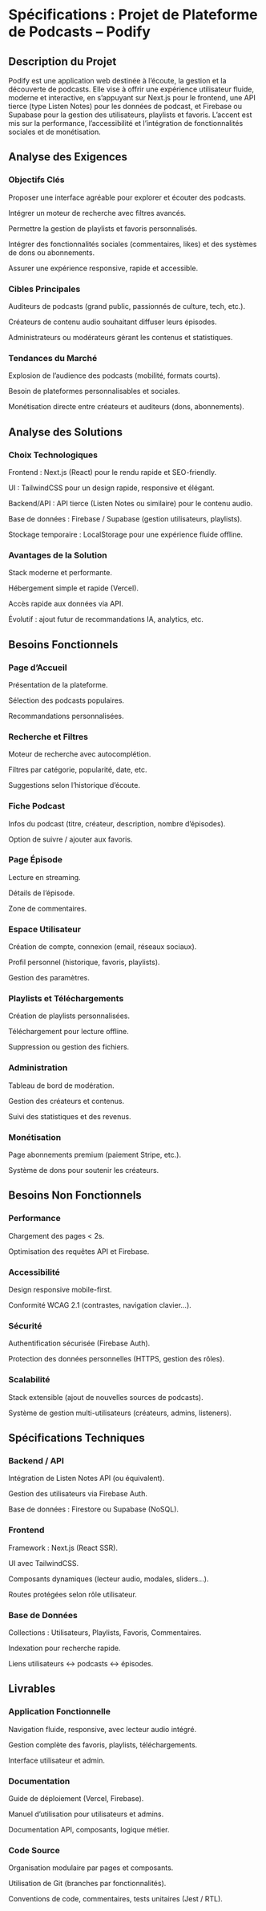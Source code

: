 # Spécifications : Projet de Plateforme de Podcasts – Podify
## Description du Projet
Podify est une application web destinée à l’écoute, la gestion et la découverte de podcasts. Elle vise à offrir une expérience utilisateur fluide, moderne et interactive, en s’appuyant sur Next.js pour le frontend, une API tierce (type Listen Notes) pour les données de podcast, et Firebase ou Supabase pour la gestion des utilisateurs, playlists et favoris. L’accent est mis sur la performance, l’accessibilité et l’intégration de fonctionnalités sociales et de monétisation.

## Analyse des Exigences
### Objectifs Clés
Proposer une interface agréable pour explorer et écouter des podcasts.

Intégrer un moteur de recherche avec filtres avancés.

Permettre la gestion de playlists et favoris personnalisés.

Intégrer des fonctionnalités sociales (commentaires, likes) et des systèmes de dons ou abonnements.

Assurer une expérience responsive, rapide et accessible.

### Cibles Principales
Auditeurs de podcasts (grand public, passionnés de culture, tech, etc.).

Créateurs de contenu audio souhaitant diffuser leurs épisodes.

Administrateurs ou modérateurs gérant les contenus et statistiques.

### Tendances du Marché
Explosion de l’audience des podcasts (mobilité, formats courts).

Besoin de plateformes personnalisables et sociales.

Monétisation directe entre créateurs et auditeurs (dons, abonnements).

## Analyse des Solutions
### Choix Technologiques
Frontend : Next.js (React) pour le rendu rapide et SEO-friendly.

UI : TailwindCSS pour un design rapide, responsive et élégant.

Backend/API : API tierce (Listen Notes ou similaire) pour le contenu audio.

Base de données : Firebase / Supabase (gestion utilisateurs, playlists).

Stockage temporaire : LocalStorage pour une expérience fluide offline.

### Avantages de la Solution
Stack moderne et performante.

Hébergement simple et rapide (Vercel).

Accès rapide aux données via API.

Évolutif : ajout futur de recommandations IA, analytics, etc.

## Besoins Fonctionnels
### Page d’Accueil
Présentation de la plateforme.

Sélection des podcasts populaires.

Recommandations personnalisées.

### Recherche et Filtres
Moteur de recherche avec autocomplétion.

Filtres par catégorie, popularité, date, etc.

Suggestions selon l’historique d’écoute.

### Fiche Podcast
Infos du podcast (titre, créateur, description, nombre d’épisodes).

Option de suivre / ajouter aux favoris.

### Page Épisode
Lecture en streaming.

Détails de l’épisode.

Zone de commentaires.

### Espace Utilisateur
Création de compte, connexion (email, réseaux sociaux).

Profil personnel (historique, favoris, playlists).

Gestion des paramètres.

### Playlists et Téléchargements
Création de playlists personnalisées.

Téléchargement pour lecture offline.

Suppression ou gestion des fichiers.

### Administration
Tableau de bord de modération.

Gestion des créateurs et contenus.

Suivi des statistiques et des revenus.

### Monétisation
Page abonnements premium (paiement Stripe, etc.).

Système de dons pour soutenir les créateurs.

## Besoins Non Fonctionnels
### Performance
Chargement des pages < 2s.

Optimisation des requêtes API et Firebase.

### Accessibilité
Design responsive mobile-first.

Conformité WCAG 2.1 (contrastes, navigation clavier...).

### Sécurité
Authentification sécurisée (Firebase Auth).

Protection des données personnelles (HTTPS, gestion des rôles).

### Scalabilité
Stack extensible (ajout de nouvelles sources de podcasts).

Système de gestion multi-utilisateurs (créateurs, admins, listeners).

## Spécifications Techniques
 ### Backend / API
Intégration de Listen Notes API (ou équivalent).

Gestion des utilisateurs via Firebase Auth.

Base de données : Firestore ou Supabase (NoSQL).

### Frontend
Framework : Next.js (React SSR).

UI avec TailwindCSS.

Composants dynamiques (lecteur audio, modales, sliders...).

Routes protégées selon rôle utilisateur.

### Base de Données
Collections : Utilisateurs, Playlists, Favoris, Commentaires.

Indexation pour recherche rapide.

Liens utilisateurs ↔ podcasts ↔ épisodes.

## Livrables
### Application Fonctionnelle
Navigation fluide, responsive, avec lecteur audio intégré.

Gestion complète des favoris, playlists, téléchargements.

Interface utilisateur et admin.

### Documentation
Guide de déploiement (Vercel, Firebase).

Manuel d’utilisation pour utilisateurs et admins.

Documentation API, composants, logique métier.

### Code Source
Organisation modulaire par pages et composants.

Utilisation de Git (branches par fonctionnalités).

Conventions de code, commentaires, tests unitaires (Jest / RTL).
